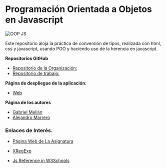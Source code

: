 # Programación Orientada a Objetos en Javascript
![OOP JS](http://www.js-mentor.com/wp-content/uploads/2015/11/javascript.png)

Este repositorio aloja la práctica de conversión de tipos, realizada con html, css y javascript, usando POO y haciendo uso de la herencia en javascript.


**Repositorios GitHub**
* [Repositorio de la Organización: ](https://github.com/ULL-ESIT-GRADOII-PL/object-oriented-programming-in-js-gabriel_alejandro.git)
* [Repositorio de trabajo: ](https://github.com/marrero-/object-oriented-programming-in-js-gabriel_alejandro.git)

**Página de despliegue de la aplicación:**
* [Web](http://ull-esit-gradoii-pl.github.io/object-oriented-programming-in-js-gabriel_alejandro/)

**Página de los autores**

* [Gabriel Melián](https://alu0100819786.github.io)
* [Alejandro Marrero](https://marrero-.github.io/)

### Enlaces de Interés.

* [Página Web de La Asignatura](https://campusvirtual.ull.es/1516/course/view.php?id=178)

* [XRegExp](http://xregexp.com/)
* [Js Reference in W3Schools](http://www.w3schools.com/js/)
